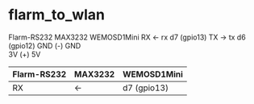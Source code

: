 # flarm_to_wlan

Flarm-RS232       MAX3232       WEMOSD1Mini
    RX             <- rx            d7 (gpio13)
    TX             -> tx            d6 (gpio12)
    GND             (-)             GND  
    3V              (+)             5V
    
| Flarm-RS232  | MAX3232 | WEMOSD1Mini |
| ------------- | ------------- | ------------- | 
| RX  | <-   |  d7 (gpio13) | 
